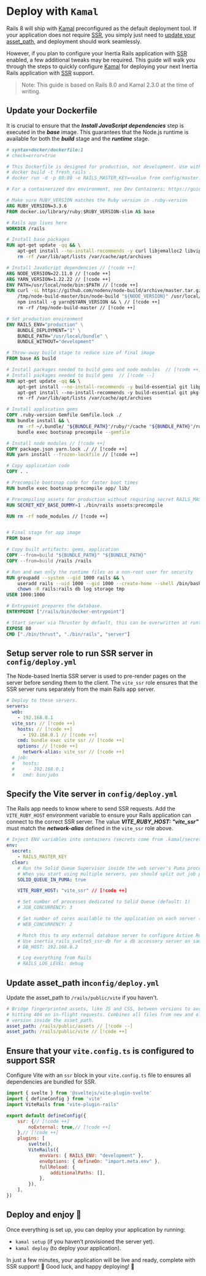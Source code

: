 # Deploy with `Kamal`

Rails 8 will ship with [Kamal](https://kamal-deploy.org/) preconfigured as the default deployment tool.
If your application does not require [SSR](/guide/server-side-rendering.md), you simply just need to
[update your asset_path](#update-asset-path-inconfig-deploy-yml), and deployment should work seamlessly.

However, if you plan to configure your Inertia Rails application with [SSR](/guide/server-side-rendering.md) enabled,
a few additional tweaks may be required. This guide will walk you through the steps to quickly configure
[Kamal](https://kamal-deploy.org/) for deploying your next Inertia Rails application with
[SSR](/guide/server-side-rendering.md) support.

> Note: This guide is based on Rails 8.0 and Kamal 2.3.0 at the time of writing.


## Update your Dockerfile

It is crucial to ensure that the **_Install JavaScript dependencies_** step is executed in the **_base_** image. This
guarantees that the Node.js runtime is available for both the **_build_** stage and the **_runtime_** stage.

```dockerfile
# syntax=docker/dockerfile:1
# check=error=true

# This Dockerfile is designed for production, not development. Use with Kamal or build'n'run by hand:
# docker build -t fresh_rails .
# docker run -d -p 80:80 -e RAILS_MASTER_KEY=<value from config/master.key> --name fresh_rails fresh_rails

# For a containerized dev environment, see Dev Containers: https://guides.rubyonrails.org/getting_started_with_devcontainer.html

# Make sure RUBY_VERSION matches the Ruby version in .ruby-version
ARG RUBY_VERSION=3.3.6
FROM docker.io/library/ruby:$RUBY_VERSION-slim AS base

# Rails app lives here
WORKDIR /rails

# Install base packages
RUN apt-get update -qq && \
    apt-get install --no-install-recommends -y curl libjemalloc2 libvips sqlite3 && \
    rm -rf /var/lib/apt/lists /var/cache/apt/archives

# Install JavaScript dependencies // [!code ++]
ARG NODE_VERSION=22.11.0 // [!code ++]
ARG YARN_VERSION=1.22.22 // [!code ++]
ENV PATH=/usr/local/node/bin:$PATH // [!code ++]
RUN curl -sL https://github.com/nodenv/node-build/archive/master.tar.gz | tar xz -C /tmp/ && \ // [!code ++]
    /tmp/node-build-master/bin/node-build "${NODE_VERSION}" /usr/local/node && \ // [!code ++]
    npm install -g yarn@$YARN_VERSION && \ // [!code ++]
    rm -rf /tmp/node-build-master // [!code ++]

# Set production environment
ENV RAILS_ENV="production" \
    BUNDLE_DEPLOYMENT="1" \
    BUNDLE_PATH="/usr/local/bundle" \
    BUNDLE_WITHOUT="development"

# Throw-away build stage to reduce size of final image
FROM base AS build

# Install packages needed to build gems and node modules  // [!code ++]
# Install packages needed to build gems  // [!code --]
RUN apt-get update -qq && \
    apt-get install --no-install-recommends -y build-essential git libpq-dev node-gyp pkg-config python-is-python3 && \ // [!code ++]
    apt-get install --no-install-recommends -y build-essential git pkg-config && \ // [!code --]
    rm -rf /var/lib/apt/lists /var/cache/apt/archives

# Install application gems
COPY .ruby-version Gemfile Gemfile.lock ./
RUN bundle install && \
    rm -rf ~/.bundle/ "${BUNDLE_PATH}"/ruby/*/cache "${BUNDLE_PATH}"/ruby/*/bundler/gems/*/.git && \
    bundle exec bootsnap precompile --gemfile

# Install node modules // [!code ++]
COPY package.json yarn.lock ./ // [!code ++]
RUN yarn install --frozen-lockfile // [!code ++]

# Copy application code
COPY . .

# Precompile bootsnap code for faster boot times
RUN bundle exec bootsnap precompile app/ lib/

# Precompiling assets for production without requiring secret RAILS_MASTER_KEY
RUN SECRET_KEY_BASE_DUMMY=1 ./bin/rails assets:precompile

RUN rm -rf node_modules // [!code ++]


# Final stage for app image
FROM base

# Copy built artifacts: gems, application
COPY --from=build "${BUNDLE_PATH}" "${BUNDLE_PATH}"
COPY --from=build /rails /rails

# Run and own only the runtime files as a non-root user for security
RUN groupadd --system --gid 1000 rails && \
    useradd rails --uid 1000 --gid 1000 --create-home --shell /bin/bash && \
    chown -R rails:rails db log storage tmp
USER 1000:1000

# Entrypoint prepares the database.
ENTRYPOINT ["/rails/bin/docker-entrypoint"]

# Start server via Thruster by default, this can be overwritten at runtime
EXPOSE 80
CMD ["./bin/thrust", "./bin/rails", "server"]
```


## Setup server role to run SSR server in `config/deploy.yml`

The Node-based Inertia SSR server is used to pre-render pages on the server before sending them to the client.
The `vite_ssr` role ensures that the SSR server runs separately from the main Rails app server.

```yml
# Deploy to these servers.
servers:
  web:
    - 192.168.0.1
  vite_ssr: // [!code ++]
    hosts: // [!code ++]
      - 192.168.0.1 // [!code ++]
    cmd: bundle exec vite ssr // [!code ++]
    options: // [!code ++]
      network-alias: vite_ssr // [!code ++]
  # job:
  #   hosts:
  #     - 192.168.0.1
  #   cmd: bin/jobs
```


## Specify the Vite server in `config/deploy.yml`

The Rails app needs to know where to send SSR requests. Add the `VITE_RUBY_HOST` environment variable
to ensure your Rails application can connect to the correct SSR server. The value **_VITE_RUBY_HOST: "vite_ssr"_**
must match the **_network-alias_** defined in the `vite_ssr` role above.

```yml
# Inject ENV variables into containers (secrets come from .kamal/secrets).
env:
  secret:
    - RAILS_MASTER_KEY
  clear:
    # Run the Solid Queue Supervisor inside the web server's Puma process to do jobs.
    # When you start using multiple servers, you should split out job processing to a dedicated machine.
    SOLID_QUEUE_IN_PUMA: true

    VITE_RUBY_HOST: "vite_ssr" // [!code ++]

    # Set number of processes dedicated to Solid Queue (default: 1)
    # JOB_CONCURRENCY: 3

    # Set number of cores available to the application on each server (default: 1).
    # WEB_CONCURRENCY: 2

    # Match this to any external database server to configure Active Record correctly
    # Use inertia_rails_svelte5_ssr-db for a db accessory server on same machine via local kamal docker network.
    # DB_HOST: 192.168.0.2

    # Log everything from Rails
    # RAILS_LOG_LEVEL: debug

```


## Update asset_path in`config/deploy.yml`

Update the asset_path to `/rails/public/vite` if you haven't.

```yml
# Bridge fingerprinted assets, like JS and CSS, between versions to avoid
# hitting 404 on in-flight requests. Combines all files from new and old
# version inside the asset_path.
asset_path: /rails/public/assets // [!code --]
asset_path: /rails/public/vite // [!code ++]
```


## Ensure that your `vite.config.ts` is configured to support SSR

Configure Vite with an `ssr` block in your `vite.config.ts` file to ensures all dependencies are bundled for SSR.

```js
import { svelte } from '@sveltejs/vite-plugin-svelte'
import { defineConfig } from 'vite'
import ViteRails from "vite-plugin-rails"

export default defineConfig({
    ssr: {// [!code ++]
        noExternal: true,// [!code ++]
    },// [!code ++]
    plugins: [
        svelte(),
        ViteRails({
            envVars: { RAILS_ENV: "development" },
            envOptions: { defineOn: "import.meta.env" },
            fullReload: {
                additionalPaths: [],
            },
        }),
    ],
})
```

## Deploy and enjoy 🎉

Once everything is set up, you can deploy your application by running:

* `kamal setup` (if you haven’t provisioned the server yet).
* `kamal deploy` (to deploy your application).

In just a few minutes, your application will be live and ready, complete with SSR support! 🎉
Good luck, and happy deploying! 🚀
